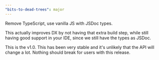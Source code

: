 ```yaml
---
"bits-to-dead-trees": major
---
```


Remove TypeScript, use vanilla JS with JSDoc types.

This actually improves DX by not having that extra build step, while still having
good support in your IDE, since we still have the types as JSDoc.

This is the v1.0. This has been very stable and it's unlikely that the API will change
a lot. Nothing should break for users with this release.
